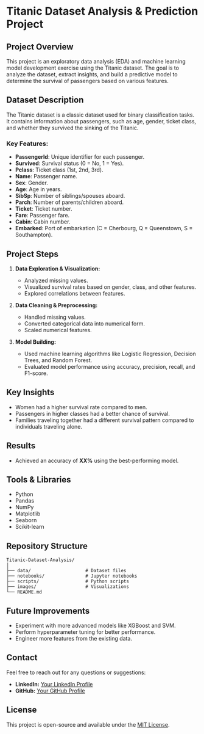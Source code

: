 # Titanic Dataset Analysis & Prediction Project

## Project Overview
This project is an exploratory data analysis (EDA) and machine learning model development exercise using the Titanic dataset. The goal is to analyze the dataset, extract insights, and build a predictive model to determine the survival of passengers based on various features.

## Dataset Description
The Titanic dataset is a classic dataset used for binary classification tasks. It contains information about passengers, such as age, gender, ticket class, and whether they survived the sinking of the Titanic.

### Key Features:
- **PassengerId**: Unique identifier for each passenger.
- **Survived**: Survival status (0 = No, 1 = Yes).
- **Pclass**: Ticket class (1st, 2nd, 3rd).
- **Name**: Passenger name.
- **Sex**: Gender.
- **Age**: Age in years.
- **SibSp**: Number of siblings/spouses aboard.
- **Parch**: Number of parents/children aboard.
- **Ticket**: Ticket number.
- **Fare**: Passenger fare.
- **Cabin**: Cabin number.
- **Embarked**: Port of embarkation (C = Cherbourg, Q = Queenstown, S = Southampton).

## Project Steps
1. **Data Exploration & Visualization:**
   - Analyzed missing values.
   - Visualized survival rates based on gender, class, and other features.
   - Explored correlations between features.

2. **Data Cleaning & Preprocessing:**
   - Handled missing values.
   - Converted categorical data into numerical form.
   - Scaled numerical features.

3. **Model Building:**
   - Used machine learning algorithms like Logistic Regression, Decision Trees, and Random Forest.
   - Evaluated model performance using accuracy, precision, recall, and F1-score.

## Key Insights
- Women had a higher survival rate compared to men.
- Passengers in higher classes had a better chance of survival.
- Families traveling together had a different survival pattern compared to individuals traveling alone.

## Results
- Achieved an accuracy of **XX%** using the best-performing model.

## Tools & Libraries
- Python
- Pandas
- NumPy
- Matplotlib
- Seaborn
- Scikit-learn


## Repository Structure
```
Titanic-Dataset-Analysis/
│
├── data/                    # Dataset files
├── notebooks/               # Jupyter notebooks
├── scripts/                 # Python scripts
├── images/                  # Visualizations
└── README.md
```

## Future Improvements
- Experiment with more advanced models like XGBoost and SVM.
- Perform hyperparameter tuning for better performance.
- Engineer more features from the existing data.

## Contact
Feel free to reach out for any questions or suggestions:
- **LinkedIn:** [Your LinkedIn Profile]([https://www.linkedin.com/in/mustafa-oun/])
- **GitHub:** [Your GitHub Profile](https://github.com/mustafaoun)

## License
This project is open-source and available under the [MIT License](LICENSE).

